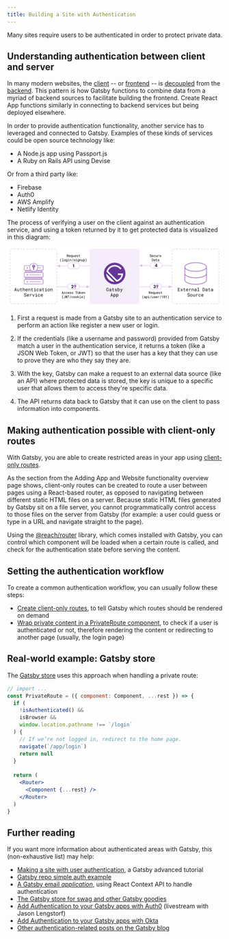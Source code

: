 ```yaml
---
title: Building a Site with Authentication
---
```


Many sites require users to be authenticated in order to protect private data.

## Understanding authentication between client and server

In many modern websites, the [client](/docs/glossary#client-side) -- or [frontend](/docs/glossary#frontend) -- is [decoupled](/docs/glossary#decoupled) from the [backend](/docs/glossary#backend). This pattern is how Gatsby functions to combine data from a myriad of backend sources to facilitate building the frontend. Create React App functions similarly in connecting to backend services but being deployed elsewhere.

In order to provide authentication functionality, another service has to leveraged and connected to Gatsby. Examples of these kinds of services could be open source technology like:

- A Node.js app using Passport.js
- A Ruby on Rails API using Devise

Or from a third party like:

- Firebase
- Auth0
- AWS Amplify
- Netlify Identity

The process of verifying a user on the client against an authentication service, and using a token returned by it to get protected data is visualized in this diagram:

![Diagram of Gatsby using an authentication service to get data from an API](./images/basic-auth.png)

1. First a request is made from a Gatsby site to an authentication service to perform an action like register a new user or login.

2. If the credentials (like a username and password) provided from Gatsby match a user in the authentication service, it returns a token (like a JSON Web Token, or JWT) so that the user has a key that they can use to prove they are who they say they are.

3. With the key, Gatsby can make a request to an external data source (like an API) where protected data is stored, the key is unique to a specific user that allows them to access they're specific data.

4. The API returns data back to Gatsby that it can use on the client to pass information into components.

## Making authentication possible with client-only routes

With Gatsby, you are able to create restricted areas in your app using [client-only routes](/docs/building-apps-with-gatsby/#client-only-routes).

<!-- include link to overview page diagram once PR is merged -->

As the section from the Adding App and Website functionality overview page shows, client-only routes can be created to route a user between pages using a React-based router, as opposed to navigating between different static HTML files on a server. Because static HTML files generated by Gatsby sit on a file server, you cannot programmatically control access to those files on the server from Gatsby (for example: a user could guess or type in a URL and navigate straight to the page).

Using the [@reach/router](https://reach.tech/router/) library, which comes
installed with Gatsby, you can control which component will be loaded when a
certain route is called, and check for the authentication state before serving
the content.

## Setting the authentication workflow

To create a common authentication workflow, you can usually follow these steps:

- [Create client-only routes](/tutorial/authentication-tutorial/#creating-client-only-routes),
  to tell Gatsby which routes should be rendered on demand
- [Wrap private content in a PrivateRoute component](/tutorial/authentication-tutorial/#controlling-private-routes),
  to check if a user is authenticated or not, therefore rendering the content or
  redirecting to another page (usually, the login page)

## Real-world example: Gatsby store

The [Gatsby store](https://github.com/gatsbyjs/store.gatsbyjs.org) uses this
approach when handling a private route:

```jsx
// import ...
const PrivateRoute = ({ component: Component, ...rest }) => {
  if (
    !isAuthenticated() &&
    isBrowser &&
    window.location.pathname !== `/login`
  ) {
    // If we’re not logged in, redirect to the home page.
    navigate(`/app/login`)
    return null
  }

  return (
    <Router>
      <Component {...rest} />
    </Router>
  )
}
```

## Further reading

If you want more information about authenticated areas with Gatsby, this (non-exhaustive list) may help:

- [Making a site with user authentication](/tutorial/authentication-tutorial), a Gatsby advanced tutorial
- [Gatsby repo simple auth example](https://github.com/gatsbyjs/gatsby/tree/master/examples/simple-auth)
- [A Gatsby email _application_](https://github.com/DSchau/gatsby-mail), using React Context API to handle authentication
- [The Gatsby store for swag and other Gatsby goodies](https://github.com/gatsbyjs/store.gatsbyjs.org)
- [Add Authentication to your Gatsby apps with Auth0](/blog/2019-03-21-add-auth0-to-gatsby-livestream/) (livestream with Jason Lengstorf)
- [Add Authentication to your Gatsby apps with Okta](https://www.youtube.com/watch?v=7b1iKuFWVSw&t=9s)
- [Other authentication-related posts on the Gatsby blog](/blog/tags/authentication/)
